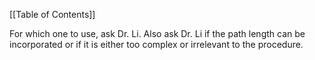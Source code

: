 [[Table of Contents]]

For which one to use, ask Dr. Li. Also ask Dr. Li if the path length can be incorporated or if it is either too complex or irrelevant to the procedure.
